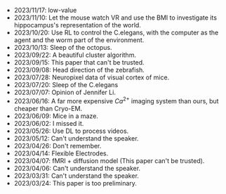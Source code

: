 * 2023/11/17: low-value
* 2023/11/10: Let the mouse watch VR and use the BMI to investigate its hippocampus's representation of the world.
* 2023/10/20: Use RL to control the C.elegans, with the computer as the agent and the worm part of the environment.
* 2023/10/13: Sleep of the octopus.
* 2023/09/22: A beautiful cluster algorithm.
* 2023/09/15: This paper that can't be trusted.
* 2023/09/08: Head direction of the zebrafish.
* 2023/07/28: Neuropixel data of visual cortex of mice.
* 2023/07/20: Sleep of the C.elegans
* 2023/07/07: Opinion of Jennifer Li.
* 2023/06/16: A far more expensive $Ca^{2+}$ imaging system than ours, but cheaper than Cryo-EM.
* 2023/06/09: Mice in a maze.
* 2023/06/02: I missed it.
* 2023/05/26: Use DL to process videos.
* 2023/05/12: Can't understand the speaker.
* 2023/04/26: Don't remember.
* 2023/04/14: Flexible Electrodes.
* 2023/04/07: fMRI + diffusion model (This paper can't be trusted).
* 2023/04/06: Can't understand the speaker.
* 2023/03/31: Can't understand the speaker.
* 2023/03/24: This paper is too preliminary.

  